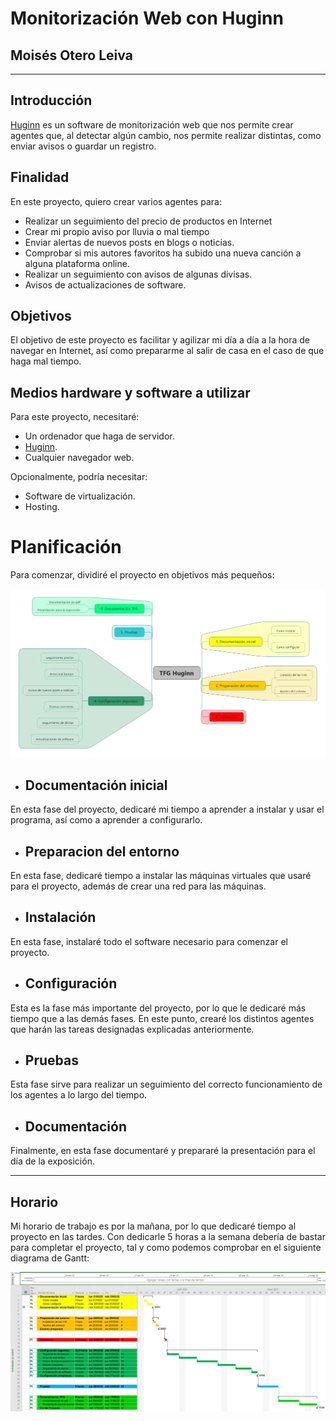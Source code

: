 # **Monitorización Web con Huginn**
## **Moisés Otero Leiva**

* * *

## Introducción

[Huginn](https://github.com/huginn/) es un software de monitorización web que nos permite crear agentes que, al detectar algún cambio, nos permite realizar distintas, como enviar avisos o guardar un registro.

## Finalidad

En este proyecto, quiero crear varios agentes para:
- Realizar un seguimiento del precio de productos en Internet 
- Crear mi propio aviso por lluvia o mal tiempo 
- Enviar alertas de nuevos posts en blogs o noticias.
- Comprobar si mis autores favoritos ha subido una nueva canción a alguna plataforma online.
- Realizar un seguimiento con avisos de algunas divisas.
- Avisos de actualizaciones de software.

## Objetivos

El objetivo de este proyecto es facilitar y agilizar mi día a día a la hora de navegar en Internet, así como prepararme al salir de casa en el caso de que haga mal tiempo.

## Medios hardware y software a utilizar

Para este proyecto, necesitaré:

- Un ordenador que haga de servidor.
- [Huginn](https://github.com/huginn/).
- Cualquier navegador web.

Opcionalmente, podría necesitar:

- Software de virtualización.
- Hosting.

# Planificación

Para comenzar, dividiré el proyecto en objetivos más pequeños:

![MindMap](http://raw.githubusercontent.com/moises-otle/TFG_ASIR2/main/documentacion/imagenes/MindMap.png)

* ## Documentación inicial

En esta fase del proyecto, dedicaré mi tiempo a aprender a instalar y usar el programa, así como a aprender a configurarlo.

* ## Preparacion del entorno

En esta fase, dedicaré tiempo a instalar las máquinas virtuales que usaré para el proyecto, además de crear una red para las máquinas.

* ## Instalación

En esta fase, instalaré todo el software necesario para comenzar el proyecto.

* ## Configuración

Esta es la fase más importante del proyecto, por lo que le dedicaré más tiempo que a las demás fases. En este punto, crearé los distintos agentes que harán las tareas designadas explicadas anteriormente.

* ## Pruebas

Esta fase sirve para realizar un seguimiento del correcto funcionamiento de los agentes a lo largo del tiempo.

* ## Documentación

Finalmente, en esta fase documentaré y prepararé la presentación para el día de la exposición.

* * *

## Horario

Mi horario de trabajo es por la mañana, por lo que dedicaré tiempo al proyecto en las tardes. Con dedicarle 5 horas a la semana debería de bastar para completar el proyecto, tal y como podemos comprobar en el siguiente diagrama de Gantt:

![Project](https://raw.githubusercontent.com/moises-otle/TFG_ASIR2/main/documentacion/imagenes/Project_TFG.png)
